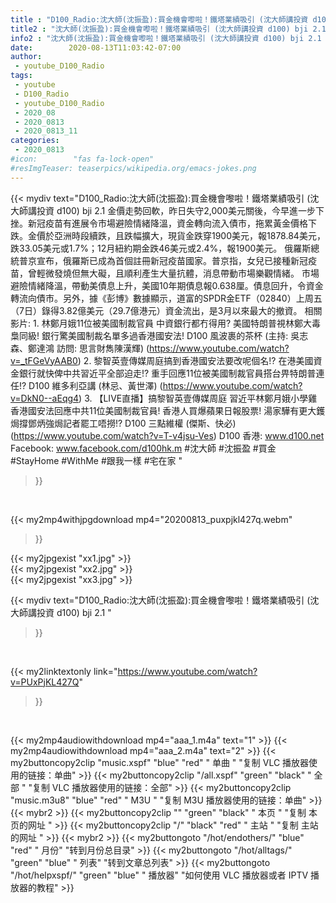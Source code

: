```yaml
---
title : "D100_Radio:沈大師(沈振盈):買金機會嚟啦！鐵塔業績吸引 (沈大師講投資 d100) bji 2.1 "
title2 : "沈大師(沈振盈):買金機會嚟啦！鐵塔業績吸引 (沈大師講投資 d100) bji 2.1 "
info2 : "沈大師(沈振盈):買金機會嚟啦！鐵塔業績吸引 (沈大師講投資 d100) bji 2.1  金價走勢回軟，昨日失守2,000美元關後，今早進一步下挫。新冠疫苗有進展令市場避險情緒降溫，資金轉向流入債市，拖累黃金價格下跌。金價於亞洲時段續跌，且跌幅擴大，現貨金跌穿1900美元，報1878.84美元，跌33.05美元或1.7%；12月紐約期金跌46美元或2.4%，報1900美元。    俄羅斯總統普京宣布，俄羅斯已成為首個註冊新冠疫苗國家。普京指，女兒已接種新冠疫苗，曾輕微發燒但無大礙，且順利產生大量抗體，消息帶動市場樂觀情緒。    市場避險情緒降溫，帶動美債息上升，美國10年期債息報0.638厘。債息回升，令資金轉流向債市。另外，據《彭博》數據顯示，道富的SPDR金ETF（02840）上周五（7日）錄得3.82億美元（29.7億港元）資金流出，是3月以來最大的撤資。  相關影片: 1. 林鄭月娥11位被美國制裁官員 中資銀行都冇得用? 美國特朗普視林鄭大毒梟同級! 銀行驚美國制裁名單多過香港國安法! D100 風波裹的茶杯 (主持: 吳志森、鄭達鴻 訪問: 思言財雋陳漢輝) (https://www.youtube.com/watch?v=_tFGeVyAAB0) 2. 黎智英壹傳媒周庭搞到香港國安法要改呢個名!? 在港美國資金銀行就快俾中共習近平全部迫走!? 重手回應11位被美國制裁官員搭台畀特朗普連任!?  D100 維多利亞講 (林忌、黃世澤) (https://www.youtube.com/watch?v=DkN0--aEqg4) 3. 【LIVE直播】搞黎智英壹傳媒周庭 習近平林鄭月娥小學雞香港國安法回應中共11位美國制裁官員! 香港人買爆蘋果日報股票! 湯家驊有更大鑊焗撐鄧炳強焗記者罷工唔撈!? D100 三點維權 (傑斯、快必) (https://www.youtube.com/watch?v=T-v4jsu-Ves)  D100 香港: www.d100.net  Facebook: www.facebook.com/d100hk.m  #沈大師 #沈振盈 #買金 #StayHome #WithMe #跟我一樣 #宅在家 "
date:        2020-08-13T11:03:42-07:00
author:
 - youtube_D100_Radio
tags:
 - youtube
 - D100_Radio
 - youtube_D100_Radio
 - 2020_08
 - 2020_0813
 - 2020_0813_11
categories:
 - 2020_0813
#icon:        "fas fa-lock-open"
#resImgTeaser: teaserpics/wikipedia.org/emacs-jokes.png
---
```


{{< mydiv text="D100_Radio:沈大師(沈振盈):買金機會嚟啦！鐵塔業績吸引 (沈大師講投資 d100) bji 2.1  金價走勢回軟，昨日失守2,000美元關後，今早進一步下挫。新冠疫苗有進展令市場避險情緒降溫，資金轉向流入債市，拖累黃金價格下跌。金價於亞洲時段續跌，且跌幅擴大，現貨金跌穿1900美元，報1878.84美元，跌33.05美元或1.7%；12月紐約期金跌46美元或2.4%，報1900美元。    俄羅斯總統普京宣布，俄羅斯已成為首個註冊新冠疫苗國家。普京指，女兒已接種新冠疫苗，曾輕微發燒但無大礙，且順利產生大量抗體，消息帶動市場樂觀情緒。    市場避險情緒降溫，帶動美債息上升，美國10年期債息報0.638厘。債息回升，令資金轉流向債市。另外，據《彭博》數據顯示，道富的SPDR金ETF（02840）上周五（7日）錄得3.82億美元（29.7億港元）資金流出，是3月以來最大的撤資。  相關影片: 1. 林鄭月娥11位被美國制裁官員 中資銀行都冇得用? 美國特朗普視林鄭大毒梟同級! 銀行驚美國制裁名單多過香港國安法! D100 風波裹的茶杯 (主持: 吳志森、鄭達鴻 訪問: 思言財雋陳漢輝) (https://www.youtube.com/watch?v=_tFGeVyAAB0) 2. 黎智英壹傳媒周庭搞到香港國安法要改呢個名!? 在港美國資金銀行就快俾中共習近平全部迫走!? 重手回應11位被美國制裁官員搭台畀特朗普連任!?  D100 維多利亞講 (林忌、黃世澤) (https://www.youtube.com/watch?v=DkN0--aEqg4) 3. 【LIVE直播】搞黎智英壹傳媒周庭 習近平林鄭月娥小學雞香港國安法回應中共11位美國制裁官員! 香港人買爆蘋果日報股票! 湯家驊有更大鑊焗撐鄧炳強焗記者罷工唔撈!? D100 三點維權 (傑斯、快必) (https://www.youtube.com/watch?v=T-v4jsu-Ves)  D100 香港: www.d100.net  Facebook: www.facebook.com/d100hk.m  #沈大師 #沈振盈 #買金 #StayHome #WithMe #跟我一樣 #宅在家 "
>}}
<br>


{{< my2mp4withjpgdownload mp4="20200813_puxpjkl427q.webm"
>}}

{{< my2jpgexist "xx1.jpg" >}}<br>
{{< my2jpgexist "xx2.jpg" >}}<br>
{{< my2jpgexist "xx3.jpg" >}}<br>



{{< mydiv text="D100_Radio:沈大師(沈振盈):買金機會嚟啦！鐵塔業績吸引 (沈大師講投資 d100) bji 2.1 "
>}}
<br>

{{< my2linktextonly link="https://www.youtube.com/watch?v=PUxPjKL427Q"
>}}


<br>

{{< my2mp4audiowithdownload mp4="aaa_1.m4a"    text="1" >}}
{{< my2mp4audiowithdownload mp4="aaa_2.m4a"    text="2" >}}
{{< my2buttoncopy2clip "music.xspf"        "blue"   "red"    " 单曲 "  "复制 VLC 播放器使用的链接：单曲" >}} {{< my2buttoncopy2clip "/all.xspf"         "green"  "black"  " 全部 "  "复制 VLC 播放器使用的链接：全部" >}} {{< my2buttoncopy2clip "music.m3u8"        "blue"   "red"    " M3U  "    "复制 M3U 播放器使用的链接：单曲" >}} {{< mybr2 >}} {{< my2buttoncopy2clip ""                  "green"  "black"  " 本页 "    "复制 本页的网址 " >}} {{< my2buttoncopy2clip "/"                 "black"  "red"    " 主站 "    "复制 主站的网址 " >}} {{< mybr2 >}} {{< my2buttongoto      "/hot/endothers/"   "blue"   "red"    " 月份"   "转到月份总目录" >}} {{< my2buttongoto      "/hot/alltags/"     "green"  "blue"   " 列表"   "转到文章总列表" >}} {{< my2buttongoto      "/hot/helpxspf/"    "green"  "blue"   " 播放器" "如何使用 VLC 播放器或者 IPTV 播放器的教程" >}} 

